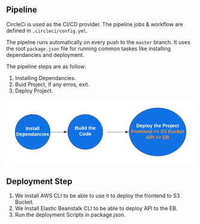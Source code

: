 ## Pipeline
CircleCi is used as the CI/CD provider. The pipeline jobs & workflow are defined in `.circleci/config.yml`.

The pipelne runs automatically on every push to the `master` branch. It uses the root `package.json` file for running common taskes like installing dependancies and deployment.

The pipeline steps are as follow:
1) Installing Dependancies.
2) Buid Project, if any erros, exit.
3) Deploy Project.

<img src="../images/pipline.png">

## Deployment Step
1) We install AWS CLI to be able to use it to deploy the frontend to S3 Bucket.
2) We Install Elastic Beanstalk CLI to be able to deploy API to the EB.
3) Run the deployment Scripts in package.json.
